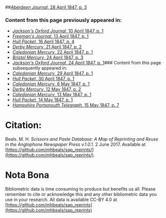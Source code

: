 ##[*Aberdeen Journal*, 28 April 1847, p. 3](https://mhbeals.github.io/sap_html/Aberdeen-Journal/Aberdeen-Journal-28-April-1847-p-3)

### Content from this page previously appeared in:
+ [*Jackson's Oxford Journal*, 10 April 1847, p. 1](https://mhbeals.github.io/sap_html/Jackson's-Oxford-Journal/Jackson's-Oxford-Journal-10-April-1847-p-1)
+ [*Freeman's Journal*, 13 April 1847, p. 1](https://mhbeals.github.io/sap_html/Freeman's-Journal/Freeman's-Journal-13-April-1847-p-1)
+ [*Hull Packet*, 16 April 1847, p. 4](https://mhbeals.github.io/sap_html/Hull-Packet/Hull-Packet-16-April-1847-p-4)
+ [*Derby Mercury*, 21 April 1847, p. 2](https://mhbeals.github.io/sap_html/Derby-Mercury/Derby-Mercury-21-April-1847-p-2)
+ [*Caledonian Mercury*, 22 April 1847, p. 1](https://mhbeals.github.io/sap_html/Caledonian-Mercury/Caledonian-Mercury-22-April-1847-p-1)
+ [*Bristol Mercury*, 24 April 1847, p. 3](https://mhbeals.github.io/sap_html/Bristol-Mercury/Bristol-Mercury-24-April-1847-p-3)
+ [*Jackson's Oxford Journal*, 24 April 1847, p. 1](https://mhbeals.github.io/sap_html/Jackson's-Oxford-Journal/Jackson's-Oxford-Journal-24-April-1847-p-1)### Content from this page subsequently appeared in:
+ [*Caledonian Mercury*, 29 April 1847, p. 1](https://mhbeals.github.io/sap_html/Caledonian-Mercury/Caledonian-Mercury-29-April-1847-p-1)
+ [*Hull Packet*, 30 April 1847, p. 1](https://mhbeals.github.io/sap_html/Hull-Packet/Hull-Packet-30-April-1847-p-1)
+ [*Caledonian Mercury*, 6 May 1847, p. 1](https://mhbeals.github.io/sap_html/Caledonian-Mercury/Caledonian-Mercury-6-May-1847-p-1)
+ [*Derby Mercury*, 12 May 1847, p. 2](https://mhbeals.github.io/sap_html/Derby-Mercury/Derby-Mercury-12-May-1847-p-2)
+ [*Caledonian Mercury*, 13 May 1847, p. 1](https://mhbeals.github.io/sap_html/Caledonian-Mercury/Caledonian-Mercury-13-May-1847-p-1)
+ [*Hull Packet*, 14 May 1847, p. 1](https://mhbeals.github.io/sap_html/Hull-Packet/Hull-Packet-14-May-1847-p-1)
+ [*Hampshire Portsmouth Telegraph*, 15 May 1847, p. 7](https://mhbeals.github.io/sap_html/Hampshire-Portsmouth-Telegraph/Hampshire-Portsmouth-Telegraph-15-May-1847-p-7)
                    
# Citation: 

Beals. M. H. *Scissors and Paste Database: A Map of Reprinting and Reuse in the Anglophone Newspaper Press v.1.0.1.* 2 June 2017. Available at [https://github.com/mhbeals/sap_reprints/](https://github.com/mhbeals/sap_reprints/). 
                    
# Nota Bona

Bibliometric data is time consuming to produce but benefits us all. Please remember to cite or acknowledge this and any other bibliometric data you use in your research. All data is available CC-BY 4.0 at [https://github.com/mhbeals/sap_reprints](https://github.com/mhbeals/sap_reprints)